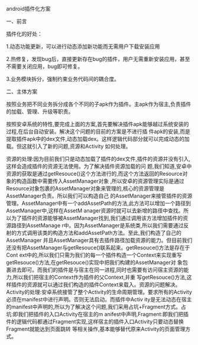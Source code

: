 android插件化方案

一、前言

插件化的好处：

1.动态功能更新，可以进行动态添加新功能而无需用户下载安装应用

2.热修复，发现bug后，直接更新存在bug的插件，用户无需重新安装应用，甚至不需要关闭应用，bug即可修复。

3.业务模块拆分，强制约束业务代码间的耦合度。

二、主体方案

按照业务把不同业务拆分成各个不同的子apk作为插件。主apk作为宿主,负责插件的加载、管理、升级等职责。

按照安卓系统的特性,要完成上面的方案,首先要解决插件apk能够越过系统安装的过程,在后台自动安装。解决这个问题的目前的方案是不进行插 件apk的安装,而是提取插件apk中的dex文件,动态加载dex。这样逻辑代码部分就可以完成动态的加载。但这就引入了新的问题,资源和Activity 如何处理。

资源的处理:因为目前我们只是动态加载了插件的dex文件,插件的资源并没有引入,这样会造成插件的资源无法使用。为了解决插件资源加载的问 题,我们知道,安卓中资源的获取是通过getResouce()这个方法进行的,而这个方法返回的Resource对象的构造函数中需要传入AssetManager对象 ,所以安卓的资源管理实际是通过Resource对象包裹的AssetManager对象来管理的,核心的资源管理是AssetManager负责。所以我们可以构造自己 的AssetManager来接管插件的资源管理。AssetManager中有一个addAssetPath的方法,此方法可以增加一个路径到AssetManager中,这样在AssetM anager资源时就可以去新增的路径中查找。所以为了插件的资源能够被AssetManager找到,我们通过调用该方法增加插件的资源路径到AssetManage r中。因为AssetManager是系统类,所以我们需要通过反射的方式调用该类的构造方法和addAssetPath方法。至此,我们构造了自己的AssetManager 并且AssetManager具有去插件路径加载资源的能力。但目前我们还没有把AssetManager与getResouce()联系起来。getResouce()方法是存在于Cont ext中的,所以我们只需为我们的每一个插件构造一个Context来实现重写getResouce()方法,在getResouce()实现中把我们构建的AssetManager对 象包裹进去即可。而我们的插件是与宿主在同一进程,同时也需要有访问宿主资源的能力,所以我们把宿主的Context作为插件的父Context,并重 写getResouce()方法,这样插件的资源就可以通过我们构造的插件Context来载入。资源的问题解决。
Activity的处理:安卓系统接管了整个Activity的生命周期管理。要求所有的Activity必须在manifest中进行声明。否则无法启动。而插件中Activ ity是无法动态在宿主的manifest中声明的,所以为了解决这个问题,我们采用占坑+Fragment方式。占坑:即我们把插件的入口Activity在宿主的m anifest中声明,Fragment:即我们把插件的逻辑代码都通过Fragment实现,这样宿主的插件入口Activity只要动态替换Fragment就能达到页面跳转 等相关操作,基本能够替代原来Activity的页面管理方式。
